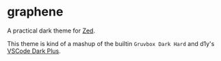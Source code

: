 # graphene

A practical dark theme for [Zed](https://zed.dev).

This theme is kind of a mashup of the builtin `Gruvbox Dark Hard` and d1y's [VSCode Dark Plus](https://github.com/d1y/vscode_dark_plus.zed).
